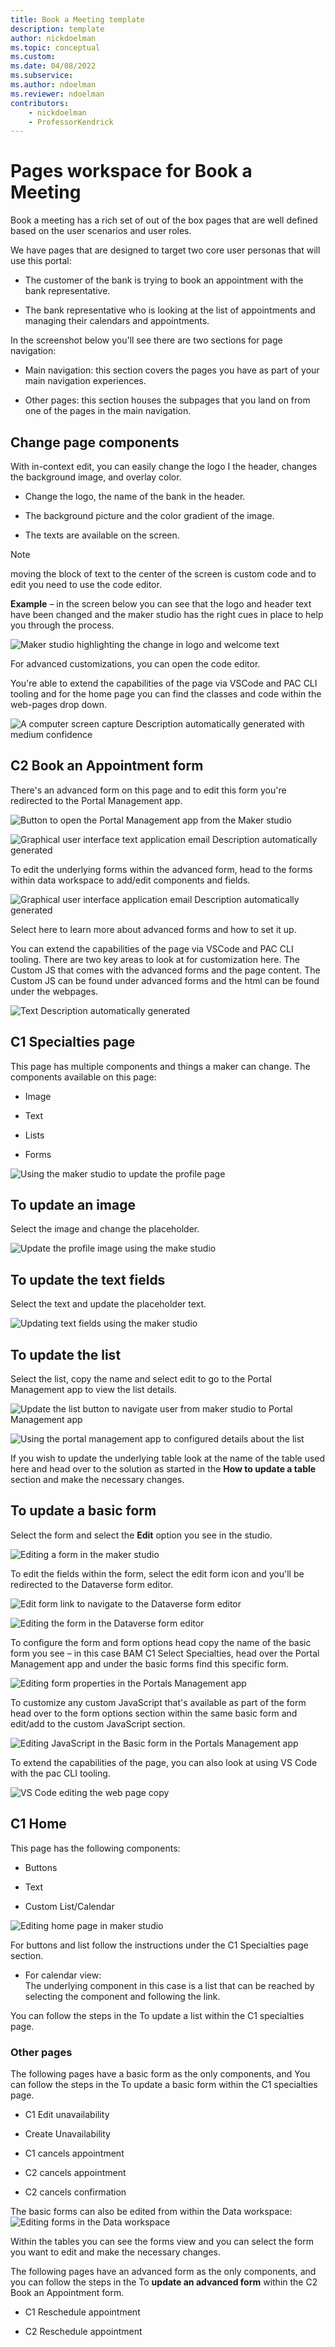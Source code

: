 ```yaml
---
title: Book a Meeting template
description: template
author: nickdoelman
ms.topic: conceptual
ms.custom: 
ms.date: 04/08/2022
ms.subservice:
ms.author: ndoelman
ms.reviewer: ndoelman
contributors:
    - nickdoelman
    - ProfessorKendrick
---
```


# Pages workspace for Book a Meeting

Book a meeting has a rich set of out of the box pages that are well defined based on the user scenarios and user roles.

We have pages that are designed to target two core user personas that will use this portal:

- The customer of the bank is trying to book an appointment with the bank representative.

- The bank representative who is looking at the list of appointments and managing their calendars and appointments.

In the screenshot below you'll see there are two sections for page navigation:

- Main navigation: this section covers the pages you have as part of your main navigation experiences.

- Other pages: this section houses the subpages that you land on from one of the pages in the main navigation.

## Change page components

With in-context edit, you can easily change the logo I the header, changes the background image, and overlay color.

- Change the logo, the name of the bank in the header.

- The background picture and the color gradient of the image.

- The texts are available on the screen.

> [!NOTE]
> moving the block of text to the center of the screen is custom code and to edit you need to use the code editor.

**Example** – in the screen below you can see that the logo and header text have been changed and the maker studio has the right cues in place to help you through the process.

![Maker studio highlighting the change in logo and welcome text ](media/image17.png)

For advanced customizations, you can open the code editor.

You're able to extend the capabilities of the page via VSCode and PAC CLI tooling and for the home page you can find the classes and code within the web-pages drop down.

![A computer screen capture Description automatically generated with medium confidence](media/image18.png)

## C2 Book an Appointment form

There's an advanced form on this page and to edit this form you're redirected to the Portal Management app.

![Button to open the Portal Management app from the Maker studio ](media/image19.png)

![Graphical user interface  text  application  email Description automatically generated](media/image21.png)

To edit the underlying forms within the advanced form, head to the forms within data workspace to add/edit components and fields.

![Graphical user interface  application  email Description automatically generated](media/image22.png)

Select here to learn more about advanced forms and how to set it up.

You can extend the capabilities of the page via VSCode and PAC CLI tooling. There are two key areas to look at for customization here. The Custom JS that comes with the advanced forms and the page content. The Custom JS can be found under advanced forms and the html can be found under the webpages.

![Text Description automatically generated](media/image23.png)

## C1 Specialties page

This page has multiple components and things a maker can change. The components available on this page:

- Image

- Text

- Lists

- Forms

![Using the maker studio to update the profile page ](media/image29.png)

## To update an image

Select the image and change the placeholder.

![Update the profile image using the make studio ](media/image30.png)

## To update the text fields

Select the text and update the placeholder text.

![Updating text fields using the maker studio ](media/image31.png)

## To update the list

Select the list, copy the name and select edit to go to the Portal Management app to view the list details.

![Update the list  button to navigate user from maker studio to Portal Management app ](media/image32.png)

![Using the portal management app to configured details about the list ](media/image33.png)

If you wish to update the underlying table look at the name of the table used here and head over to the solution as started in the **How to update a table** section and make the necessary changes.

## To update a basic form

Select the form and select the **Edit** option you see in the studio.

![Editing a form in the maker studio ](media/image34.png)

To edit the fields within the form, select the edit form icon and you'll be redirected to the Dataverse form editor.

![Edit form link to navigate to the Dataverse form editor ](media/image35.png)

![Editing the form in the Dataverse form editor ](media/image36.png)

To configure the form and form options head copy the name of the basic form you see – in this case BAM C1 Select Specialties, head over the Portal Management app and under the basic forms find this specific form.

![Editing form properties in the Portals Management app ](media/image37.png)

To customize any custom JavaScript that's available as part of the form head over to the form options section within the same basic form and edit/add to the custom JavaScript section.

![Editing JavaScript in the Basic form in the Portals Management app ](media/image38.png)

To extend the capabilities of the page, you can also look at using VS Code with the pac CLI tooling.

![VS Code editing the web page copy ](media/image39.png)

## C1 Home

This page has the following components:

- Buttons

- Text

- Custom List/Calendar

![Editing home page in maker studio](media/image40.png)

For buttons and list follow the instructions under the C1 Specialties page section.

-  For calendar view:  
    The underlying component in this case is a list that can be reached by selecting the component and following the link.

You can follow the steps in the To update a list within the C1 specialties page.

### Other pages 

The following pages have a basic form as the only components, and You can follow the steps in the To update a basic form within the C1 specialties page.

- C1 Edit unavailability

- Create Unavailability

- C1 cancels appointment

- C2 cancels appointment

- C2 cancels confirmation

The basic forms can also be edited from within the Data workspace:  
![Editing forms in the Data workspace ](media/image41.png)

Within the tables you can see the forms view and you can select the form you want to edit and make the necessary changes.

The following pages have an advanced form as the only components, and you can follow the steps in the To **update an advanced form** within the C2 Book an Appointment form.

- C1 Reschedule appointment

- C2 Reschedule appointment

